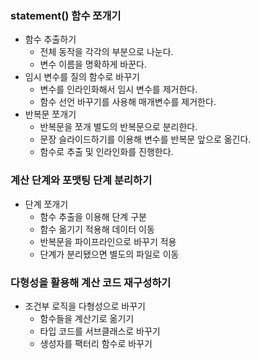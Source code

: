 ### statement() 함수 쪼개기
- 함수 추출하기
    - 전체 동작을 각각의 부분으로 나눈다.
    - 변수 이름을 명확하게 바꾼다.
- 임시 변수를 질의 함수로 바꾸기
    - 변수를 인라인화해서 임시 변수를 제거한다.
    - 함수 선언 바꾸기를 사용해 매개변수를 제거한다.
- 반복문 쪼개기
    - 반복문을 쪼개 별도의 반복문으로 분리한다.
    - 문장 슬라이드하기를 이용해 변수를 반복문 앞으로 옮긴다.
    - 함수로 추출 및 인라인화를 진행한다.

### 계산 단계와 포맷팅 단계 분리하기
- 단계 쪼개기
    - 함수 추출을 이용해 단계 구분
    - 함수 옮기기 적용해 데이터 이동
    - 반복문을 파이프라인으로 바꾸기 적용
    - 단계가 분리됐으면 별도의 파일로 이동

### 다형성을 활용해 계산 코드 재구성하기
- 조건부 로직을 다형성으로 바꾸기
    - 함수들을 계산기로 옮기기
    - 타입 코드를 서브클래스로 바꾸기
    - 생성자를 팩터리 함수로 바꾸기